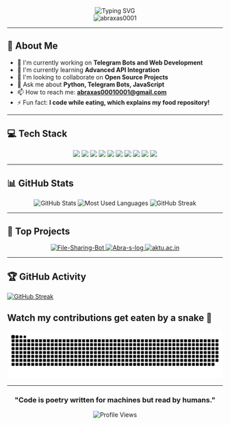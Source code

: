 <div align="center">
  <img src="https://readme-typing-svg.herokuapp.com?font=Fira+Code&weight=500&size=40&pause=1000&color=6C63FF&center=true&vCenter=true&random=false&width=600&height=100&lines=Hi+%F0%9F%91%8B%2C+I'm+Abraxas;A+Passionate+Developer;Bot+Creator+%26+Tech+Enthusiast" alt="Typing SVG" />
</div>

<div align="center">
  <img src="https://github-profile-trophy.vercel.app/?username=abraxas0001&theme=algolia&no-frame=true&no-bg=true&margin-w=4" alt="abraxas0001" />
</div>

---

## 💫 About Me
- 🔭 I'm currently working on **Telegram Bots and Web Development**
- 🌱 I'm currently learning **Advanced API Integration**
- 👯 I'm looking to collaborate on **Open Source Projects**
- 💬 Ask me about **Python, Telegram Bots, JavaScript**
- 📫 How to reach me: **abraxas00010001@gmail.com**
- ⚡ Fun fact: **I code while eating, which explains my food repository!**

---

## 💻 Tech Stack
<div align="center">
  <img src="https://img.shields.io/badge/Python-3776AB?style=for-the-badge&logo=python&logoColor=white" />
  <img src="https://img.shields.io/badge/JavaScript-F7DF1E?style=for-the-badge&logo=javascript&logoColor=black" />
  <img src="https://img.shields.io/badge/Node.js-43853D?style=for-the-badge&logo=node.js&logoColor=white" />
  <img src="https://img.shields.io/badge/HTML5-E34F26?style=for-the-badge&logo=html5&logoColor=white" />
  <img src="https://img.shields.io/badge/CSS3-1572B6?style=for-the-badge&logo=css3&logoColor=white" />
  <img src="https://img.shields.io/badge/MongoDB-4EA94B?style=for-the-badge&logo=mongodb&logoColor=white" />
  <img src="https://img.shields.io/badge/Express.js-404D59?style=for-the-badge" />
  <img src="https://img.shields.io/badge/React-20232A?style=for-the-badge&logo=react&logoColor=61DAFB" />
  <img src="https://img.shields.io/badge/Git-F05032?style=for-the-badge&logo=git&logoColor=white" />
  <img src="https://img.shields.io/badge/Heroku-430098?style=for-the-badge&logo=heroku&logoColor=white" />
</div>

---

## 📊 GitHub Stats
<div align="center">
  <img src="https://github-readme-stats.vercel.app/api?username=abraxas0001&show_icons=true&count_private=true&hide_border=true&title_color=6C63FF&icon_color=6C63FF&text_color=c9d1d9&bg_color=0d1117" alt="GitHub Stats" />
  <img src="https://github-readme-stats.vercel.app/api/top-langs/?username=abraxas0001&layout=compact&hide_border=true&title_color=6C63FF&text_color=c9d1d9&bg_color=0d1117" alt="Most Used Languages" />
  <img src="https://github-readme-streak-stats.herokuapp.com/?user=abraxas0001&theme=tokyonight&hide_border=true&stroke=0000&background=0D1117&ring=6C63FF&fire=6C63FF&currStreakLabel=6C63FF" alt="GitHub Streak" />
</div>

---

## 🚀 Top Projects
<div align="center">
  <a href="https://github.com/abraxas0001/File-Sharing-Bot">
    <img src="https://github-readme-stats.vercel.app/api/pin/?username=abraxas0001&repo=File-Sharing-Bot&theme=tokyonight&hide_border=true&show_owner=true" alt="File-Sharing-Bot" />
  </a>
  <a href="https://github.com/abraxas0001/Abra-s-log">
    <img src="https://github-readme-stats.vercel.app/api/pin/?username=abraxas0001&repo=Abra-s-log&theme=tokyonight&hide_border=true&show_owner=true" alt="Abra-s-log" />
  </a>
  <a href="https://github.com/abraxas0001/aktu.ac.in">
    <img src="https://github-readme-stats.vercel.app/api/pin/?username=abraxas0001&repo=aktu.ac.in&theme=tokyonight&hide_border=true&show_owner=true" alt="aktu.ac.in" />
  </a>
</div>

---

## 🏆 GitHub Activity

[![GitHub Streak](https://streak-stats.demolab.com?user=abraxas0001&theme=shadow-brown&hide_border=true&date_format=M%20j%5B%2C%20Y%5D&card_width=500&fire=832AEB)](https://git.io/streak-stats)

  
## Watch my contributions get eaten by a snake 🐍

<img src="https://raw.githubusercontent.com/utkarshsingx/utkarshsingx/output/snake.svg" alt="Snake animation" />

---

<div align="center">
  <h3>"Code is poetry written for machines but read by humans."</h3>
</div>

<div align="center">
  <img src="https://komarev.com/ghpvc/?username=abraxas0001&style=flat-square&color=6C63FF" alt="Profile Views">
</div>
